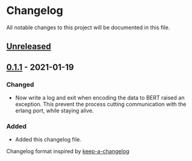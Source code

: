 # Changelog

All notable changes to this project will be documented in this file.

## [Unreleased]

## [0.1.1] - 2021-01-19

### Changed

* Now write a log and exit when encoding the data to BERT raised an exception. This prevent the process cutting communication with the erlang port, while staying alive.

### Added

* Added this changelog file.



Changelog format inspired by [keep-a-changelog]

[keep-a-changelog]: https://github.com/olivierlacan/keep-a-changelog
[unreleased]: https://github.com/kbrw/node_erlastic/compare/v0.1.1...HEAD
[0.1.1]: https://github.com/kbrw/node_erlastic/compare/v0.1.0...v0.1.1
